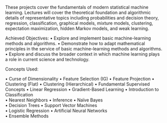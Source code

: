 These projects cover the fundamentals of modern statistical machine
learning. Lectures will cover the theoretical foundation and algorithmic
details of representative topics including probabilities and decision
theory, regression, classification, graphical models, mixture models,
clustering, expectation maximization, hidden Markov models, and weak
learning.

Achieved Objectives: • Explore and implement basic machine-learning
methods and algorithms. • Demonstrate how to adapt mathematical
principles in the service of basic machine-learning methods and
algorithms. • Explore and discuss the broader context in which machine
learning plays a role in current science and technology.

Concepts Used:

• Curse of Dimensionality • Feature Selection (IG) • Feature Projection
• Clustering (Flat) • Clustering (Hierarchical) • Fundamental Supervised
Concepts • Linear Regression • Gradient-Based Learning • Introduction to
Classification\
• Nearest Neighbors • Inference • Naïve Bayes\
• Decision Trees • Support Vector Machines\
• Logistic Regression • Artificial Neural Networks\
• Ensemble Methods

